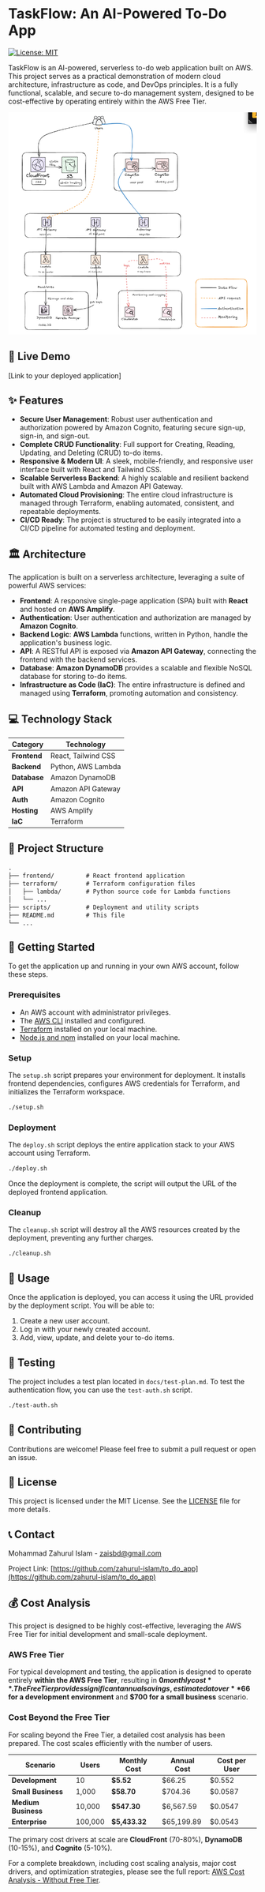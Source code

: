 # TaskFlow: An AI-Powered To-Do App

[![License: MIT](https://img.shields.io/badge/License-MIT-yellow.svg)](https://opensource.org/licenses/MIT)

TaskFlow is an AI-powered, serverless to-do web application built on AWS. This project serves as a practical demonstration of modern cloud architecture, infrastructure as code, and DevOps principles. It is a fully functional, scalable, and secure to-do management system, designed to be cost-effective by operating entirely within the AWS Free Tier.

![Architecture Diagram](architecture.png)

## 🚀 Live Demo

[Link to your deployed application]

## ✨ Features

*   **Secure User Management**: Robust user authentication and authorization powered by Amazon Cognito, featuring secure sign-up, sign-in, and sign-out.
*   **Complete CRUD Functionality**: Full support for Creating, Reading, Updating, and Deleting (CRUD) to-do items.
*   **Responsive & Modern UI**: A sleek, mobile-friendly, and responsive user interface built with React and Tailwind CSS.
*   **Scalable Serverless Backend**: A highly scalable and resilient backend built with AWS Lambda and Amazon API Gateway.
*   **Automated Cloud Provisioning**: The entire cloud infrastructure is managed through Terraform, enabling automated, consistent, and repeatable deployments.
*   **CI/CD Ready**: The project is structured to be easily integrated into a CI/CD pipeline for automated testing and deployment.

## 🏛️ Architecture

The application is built on a serverless architecture, leveraging a suite of powerful AWS services:

*   **Frontend**: A responsive single-page application (SPA) built with **React** and hosted on **AWS Amplify**.
*   **Authentication**: User authentication and authorization are managed by **Amazon Cognito**.
*   **Backend Logic**: **AWS Lambda** functions, written in Python, handle the application's business logic.
*   **API**: A RESTful API is exposed via **Amazon API Gateway**, connecting the frontend with the backend services.
*   **Database**: **Amazon DynamoDB** provides a scalable and flexible NoSQL database for storing to-do items.
*   **Infrastructure as Code (IaC)**: The entire infrastructure is defined and managed using **Terraform**, promoting automation and consistency.

## 💻 Technology Stack

| Category      | Technology                               |
|---------------|------------------------------------------|
| **Frontend**  | React, Tailwind CSS                      |
| **Backend**   | Python, AWS Lambda                       |
| **Database**  | Amazon DynamoDB                          |
| **API**       | Amazon API Gateway                       |
| **Auth**      | Amazon Cognito                           |
| **Hosting**   | AWS Amplify                              |
| **IaC**       | Terraform                                |

## 📁 Project Structure

```
.
├── frontend/         # React frontend application
├── terraform/        # Terraform configuration files
│   ├── lambda/       # Python source code for Lambda functions
│   └── ...
├── scripts/          # Deployment and utility scripts
├── README.md         # This file
└── ...
```

## 🏁 Getting Started

To get the application up and running in your own AWS account, follow these steps.

### Prerequisites

*   An AWS account with administrator privileges.
*   The [AWS CLI](https://aws.amazon.com/cli/) installed and configured.
*   [Terraform](https://www.terraform.io/downloads.html) installed on your local machine.
*   [Node.js and npm](https://nodejs.org/en/download/) installed on your local machine.

### Setup

The `setup.sh` script prepares your environment for deployment. It installs frontend dependencies, configures AWS credentials for Terraform, and initializes the Terraform workspace.

```bash
./setup.sh
```

### Deployment

The `deploy.sh` script deploys the entire application stack to your AWS account using Terraform.

```bash
./deploy.sh
```

Once the deployment is complete, the script will output the URL of the deployed frontend application.

### Cleanup

The `cleanup.sh` script will destroy all the AWS resources created by the deployment, preventing any further charges.

```bash
./cleanup.sh
```

## 🔧 Usage

Once the application is deployed, you can access it using the URL provided by the deployment script. You will be able to:

1.  Create a new user account.
2.  Log in with your newly created account.
3.  Add, view, update, and delete your to-do items.

## 🧪 Testing

The project includes a test plan located in `docs/test-plan.md`. To test the authentication flow, you can use the `test-auth.sh` script.

```bash
./test-auth.sh
```

## 🤝 Contributing

Contributions are welcome! Please feel free to submit a pull request or open an issue.

## 📄 License

This project is licensed under the MIT License. See the [LICENSE](LICENSE) file for more details.

## 📞 Contact

Mohammad Zahurul Islam - zaisbd@gmail.com

Project Link: [https://github.com/zahurul-islam/to_do_app](https://github.com/zahurul-islam/to_do_app)

## 💰 Cost Analysis

This project is designed to be highly cost-effective, leveraging the AWS Free Tier for initial development and small-scale deployment.

### AWS Free Tier

For typical development and testing, the application is designed to operate entirely **within the AWS Free Tier**, resulting in **$0 monthly cost**. The Free Tier provides significant annual savings, estimated at over **$66 for a development environment** and **$700 for a small business** scenario.

### Cost Beyond the Free Tier

For scaling beyond the Free Tier, a detailed cost analysis has been prepared. The cost scales efficiently with the number of users.

| Scenario | Users | Monthly Cost | Annual Cost | Cost per User |
|----------|-------|--------------|-------------|---------------|
| **Development** | 10 | **$5.52** | $66.25 | $0.552 |
| **Small Business** | 1,000 | **$58.70** | $704.36 | $0.0587 |
| **Medium Business** | 10,000 | **$547.30** | $6,567.59 | $0.0547 |
| **Enterprise** | 100,000 | **$5,433.32** | $65,199.89 | $0.0543 |

The primary cost drivers at scale are **CloudFront** (70-80%), **DynamoDB** (10-15%), and **Cognito** (5-10%).

For a complete breakdown, including cost scaling analysis, major cost drivers, and optimization strategies, please see the full report: [AWS Cost Analysis - Without Free Tier](AWS_COST_ANALYSIS_NO_FREE_TIER.md).